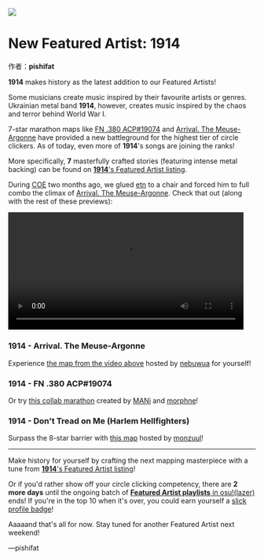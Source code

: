 <img src="https://i.ppy.sh/f52b7cba8af58ec3c365106c7edf5c4758f60024/68747470733a2f2f6173736574732e7070792e73682f617274697374732f3338322f6865616465722e6a7067">

# New Featured Artist: 1914

作者：**pishifat**

**1914** makes history as the latest addition to our Featured Artists!

Some musicians create music inspired by their favourite artists or genres. Ukrainian metal band **1914**, however, creates music inspired by the chaos and terror behind World War I.

7-star marathon maps like [FN .380 ACP#19074](https://osu.ppy.sh/beatmapsets/1736332) and [Arrival. The Meuse-Argonne](https://osu.ppy.sh/beatmapsets/1734521) have provided a new battleground for the highest tier of circle clickers. As of today, even more of **1914**'s songs are joining the ranks!

More specifically, **7** masterfully crafted stories (featuring intense metal backing) can be found on [**1914**'s Featured Artist listing](https://osu.ppy.sh/beatmaps/artists/382).

During [COE](https://osu.ppy.sh/wiki/en/Community/cavoe's_osu!_event/2023) two months ago, we glued [etn](https://osu.ppy.sh/users/4581069) to a chair and forced him to full combo the climax of [Arrival. The Meuse-Argonne](https://osu.ppy.sh/beatmapsets/1734521). Check that out (along with the rest of these previews):

<video width="95%" controls="" style="box-sizing: border-box; display: inline-block; vertical-align: baseline; max-width: 100%;" src="https://assets.ppy.sh/artists/382/release_showcase.mp4"></video>

### 1914 - Arrival. The Meuse-Argonne

Experience [the map from the video above](https://osu.ppy.sh/beatmapsets/1734521) hosted by [nebuwua](https://osu.ppy.sh/users/14729352) for yourself!

<audio><source src="https://assets.ppy.sh/artists/382/The%20Blind%20Leading%20The%20Blind/1914%20-%20Arrival.%20The%20Meuse-Argonne.mp3" type="audio/mpeg">Your browser does not support the audio element.</audio>

### 1914 - FN .380 ACP#19074

Or try [this collab marathon](https://osu.ppy.sh/beatmapsets/1736332) created by [MANi](https://osu.ppy.sh/users/12006447) and [morphne](https://osu.ppy.sh/users/12927633)!

<audio><source src="https://assets.ppy.sh/artists/382/Where%20Fear%20And%20Weapons%20Meet/1914%20-%20FN%20.380%20ACP%2319074.mp3" type="audio/mpeg">Your browser does not support the audio element.</audio>

### 1914 - Don't Tread on Me (Harlem Hellfighters)

Surpass the 8-star barrier with [this map](https://osu.ppy.sh/beatmapsets/1899983) hosted by [monzuul](https://osu.ppy.sh/users/15599657)!

<audio><source src="https://assets.ppy.sh/artists/382/Where%20Fear%20And%20Weapons%20Meet/1914%20-%20Don_t%20Tread%20on%20Me%20(Harlem%20Hellfighters).mp3" type="audio/mpeg">Your browser does not support the audio element.</audio>

------

Make history for yourself by crafting the next mapping masterpiece with a tune from [**1914**'s Featured Artist listing](https://osu.ppy.sh/beatmaps/artists/382)!

Or if you'd rather show off your circle clicking competency, there are **2 more days** until the ongoing batch of [**Featured Artist playlists** in osu!(lazer)](https://osu.ppy.sh/wiki/en/People/Featured_Artists/Featured_Artist_playlists) ends! If you're in the top 10 when it's over, you could earn yourself a [slick profile badge](https://osu.ppy.sh/wiki/en/People/Featured_Artists/Featured_Artist_playlists#prizes)!

Aaaaand that's all for now. Stay tuned for another Featured Artist next weekend!

—pishifat